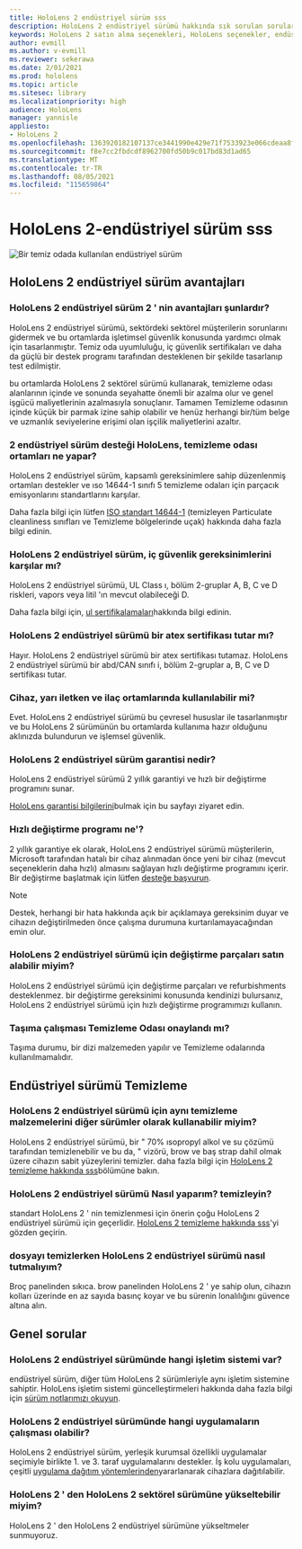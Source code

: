 ```yaml
---
title: HoloLens 2 endüstriyel sürüm sss
description: HoloLens 2 endüstriyel sürümü hakkında sık sorulan sorular
keywords: HoloLens 2 satın alma seçenekleri, HoloLens seçenekler, endüstriyel sürüm
author: evmill
ms.author: v-evmill
ms.reviewer: sekerawa
ms.date: 2/01/2021
ms.prod: hololens
ms.topic: article
ms.sitesec: library
ms.localizationpriority: high
audience: HoloLens
manager: yannisle
appliesto:
- HoloLens 2
ms.openlocfilehash: 1363920182107137ce3441990e429e71f7533923e066cdeaa8f9c105e453c757
ms.sourcegitcommit: f8e7cc2fbdcdf8962700fd50b9c017bd83d1ad65
ms.translationtype: MT
ms.contentlocale: tr-TR
ms.lasthandoff: 08/05/2021
ms.locfileid: "115659864"
---
```

# <a name="hololens-2---industrial-edition-faq"></a>HoloLens 2-endüstriyel sürüm sss

![Bir temiz odada kullanılan endüstriyel sürüm](./images/industrial-sku-with-remote-assist.png)

## <a name="hololens-2-industrial-edition-benefits"></a>HoloLens 2 endüstriyel sürüm avantajları

### <a name="what-benefits-does-hololens-2-industrial-edition-2-include"></a>HoloLens 2 endüstriyel sürüm 2 ' nin avantajları şunlardır?

HoloLens 2 endüstriyel sürümü, sektördeki sektörel müşterilerin sorunlarını gidermek ve bu ortamlarda işletimsel güvenlik konusunda yardımcı olmak için tasarlanmıştır. Temiz oda uyumluluğu, iç güvenlik sertifikaları ve daha da güçlü bir destek programı tarafından desteklenen bir şekilde tasarlanıp test edilmiştir.

bu ortamlarda HoloLens 2 sektörel sürümü kullanarak, temizleme odası alanlarının içinde ve sonunda seyahatte önemli bir azalma olur ve genel işgücü maliyetlerinin azalmasıyla sonuçlanır. Tamamen Temizleme odasının içinde küçük bir parmak izine sahip olabilir ve henüz herhangi bir/tüm belge ve uzmanlık seviyelerine erişimi olan işçilik maliyetlerini azaltır.

### <a name="what-clean-room-environments-does-hololens-2-industrial-edition-support"></a>2 endüstriyel sürüm desteği HoloLens, temizleme odası ortamları ne yapar?

HoloLens 2 endüstriyel sürüm, kapsamlı gereksinimlere sahip düzenlenmiş ortamları destekler ve ıso 14644-1 sınıfı 5 temizleme odaları için parçacık emisyonlarını standartlarını karşılar.

Daha fazla bilgi için lütfen [ISO standart 14644-1](https://www.iso.org/standard/53394.html) (temizleyen Particulate cleanliness sınıfları ve Temizleme bölgelerinde uçak) hakkında daha fazla bilgi edinin.

### <a name="does-hololens-2-industrial-edition-meet-requirements-for-intrinsic-safety"></a>HoloLens 2 endüstriyel sürüm, iç güvenlik gereksinimlerini karşılar mı?

HoloLens 2 endüstriyel sürümü, UL Class ı, bölüm 2-gruplar A, B, C ve D riskleri, vapors veya litil 'ın mevcut olabileceği D.

Daha fazla bilgi için, [ul sertifikalamaları](https://www.ul.com/services/ul-and-c-ul-hazardous-areas-certification-north-america?csrf-token=CIwNZNlR4XbisJF39I8yWnWX9wX4WFoz&amp;Search=UL+Class+I%2C+Dev+2+&amp;search-submit=Search)hakkında bilgi edinin.

### <a name="does-the-hololens-2-industrial-edition-hold-an-atex-certification"></a>HoloLens 2 endüstriyel sürümü bir atex sertifikası tutar mı?

Hayır. HoloLens 2 endüstriyel sürümü bir atex sertifikası tutamaz. HoloLens 2 endüstriyel sürümü bir abd/CAN sınıfı i, bölüm 2-gruplar a, B, C ve D sertifikası tutar.

### <a name="can-the-device-be-used-in-semiconductor-and-pharmaceutical-environments"></a>Cihaz, yarı iletken ve ilaç ortamlarında kullanılabilir mi?

Evet. HoloLens 2 endüstriyel sürümü bu çevresel hususlar ile tasarlanmıştır ve bu HoloLens 2 sürümünün bu ortamlarda kullanıma hazır olduğunu aklınızda bulundurun ve işlemsel güvenlik.

### <a name="what-is-the-hololens-2-industrial-edition-warranty"></a>HoloLens 2 endüstriyel sürüm garantisi nedir?

HoloLens 2 endüstriyel sürümü 2 yıllık garantiyi ve hızlı bir değiştirme programını sunar.

[HoloLens garantisi bilgilerini](https://support.microsoft.com/warranty)bulmak için bu sayfayı ziyaret edin.

### <a name="what39s-the-rapid-replacement-program"></a>Hızlı değiştirme programı ne&#39;?

2 yıllık garantiye ek olarak, HoloLens 2 endüstriyel sürümü müşterilerin, Microsoft tarafından hatalı bir cihaz alınmadan önce yeni bir cihaz (mevcut seçeneklerin daha hızlı) almasını sağlayan hızlı değiştirme programını içerir. Bir değiştirme başlatmak için lütfen [desteğe başvurun](https://aka.ms/hololenssupport).

> [!NOTE]
> Destek, herhangi bir hata hakkında açık bir açıklamaya gereksinim duyar ve cihazın değiştirilmeden önce çalışma durumuna kurtarılamayacağından emin olur.

### <a name="can-i-purchase-replacement-parts-for-hololens-2-industrial-edition"></a>HoloLens 2 endüstriyel sürümü için değiştirme parçaları satın alabilir miyim?

HoloLens 2 endüstriyel sürümü için değiştirme parçaları ve refurbishments desteklenmez. bir değiştirme gereksinimi konusunda kendinizi bulursanız, HoloLens 2 endüstriyel sürümü için hızlı değiştirme programımızı kullanın.

### <a name="is-the-carrying-case-clean-room-approved"></a>Taşıma çalışması Temizleme Odası onaylandı mı?

Taşıma durumu, bir dizi malzemeden yapılır ve Temizleme odalarında kullanılmamalıdır.

## <a name="cleaning-the-industrial-edition"></a>Endüstriyel sürümü Temizleme

### <a name="can-i-use-the-same-cleaning-materials-for-hololens-2-industrial-edition-as-the-other-editions"></a>HoloLens 2 endüstriyel sürümü için aynı temizleme malzemelerini diğer sürümler olarak kullanabilir miyim?

HoloLens 2 endüstriyel sürümü, bir &quot; 70% ısopropyl alkol ve su çözümü tarafından temizlenebilir ve bu da, &quot; vizörü, brow ve baş strap dahil olmak üzere cihazın sabit yüzeylerini temizler. daha fazla bilgi için [HoloLens 2 temizleme hakkında sss](/hololens/hololens2-maintenance)bölümüne bakın.

### <a name="how-do-i-clean-hololens-2-industrial-edition"></a>HoloLens 2 endüstriyel sürümü Nasıl yaparım? temizleyin?

standart HoloLens 2 ' nin temizlenmesi için önerin çoğu HoloLens 2 endüstriyel sürümü için geçerlidir. [HoloLens 2 temizleme hakkında sss](/hololens/hololens2-maintenance)'yi gözden geçirin.

### <a name="how-should-i-hold-hololens-2-industrial-edition-when-cleaning-it"></a>dosyayı temizlerken HoloLens 2 endüstriyel sürümü nasıl tutmalıyım?

Broç panelinden sıkıca. brow panelinden HoloLens 2 ' ye sahip olun, cihazın kolları üzerinde en az sayıda basınç koyar ve bu sürenin lonalılığını güvence altına alın.

## <a name="general-questions"></a>Genel sorular

### <a name="what-operating-system-does-the-hololens-2-industrial-edition-have"></a>HoloLens 2 endüstriyel sürümünde hangi işletim sistemi var?

endüstriyel sürüm, diğer tüm HoloLens 2 sürümleriyle aynı işletim sistemine sahiptir. HoloLens işletim sistemi güncelleştirmeleri hakkında daha fazla bilgi için [sürüm notlarımızı okuyun](hololens-release-notes.md).

### <a name="what-apps-can-run-on-the-hololens-2-industrial-edition"></a>HoloLens 2 endüstriyel sürümünde hangi uygulamaların çalışması olabilir?

HoloLens 2 endüstriyel sürüm, yerleşik kurumsal özellikli uygulamalar seçimiyle birlikte 1. ve 3. taraf uygulamalarını destekler. İş kolu uygulamaları, çeşitli  [uygulama dağıtım yöntemlerinden](/hololens/app-deploy-overview)yararlanarak cihazlara dağıtılabilir.

### <a name="can-i-upgrade-from-hololens-2-to-hololens-2-industrial-edition"></a>HoloLens 2 ' den HoloLens 2 sektörel sürümüne yükseltebilir miyim?

HoloLens 2 ' den HoloLens 2 endüstriyel sürümüne yükseltmeler sunmuyoruz.
